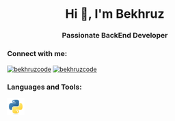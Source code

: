 <h1 align="center">Hi 👋, I'm Bekhruz</h1>
<h3 align="center">Passionate BackEnd Developer</h3>

<h3 align="left">Connect with me:</h3>
<p align="left">
<a href="https://instagram.com/bekhruzcode" target="blank"><img align="center" src="https://raw.githubusercontent.com/rahuldkjain/github-profile-readme-generator/master/src/images/icons/Social/instagram.svg" alt="bekhruzcode" height="30" width="40" /></a>
<a href="https://www.leetcode.com/bekhruzcode" target="blank"><img align="center" src="https://raw.githubusercontent.com/rahuldkjain/github-profile-readme-generator/master/src/images/icons/Social/leet-code.svg" alt="bekhruzcode" height="30" width="40" /></a>
</p>

<h3 align="left">Languages and Tools:</h3>
<p align="left"> <a href="https://www.python.org" target="_blank" rel="noreferrer"> <img src="https://raw.githubusercontent.com/devicons/devicon/master/icons/python/python-original.svg" alt="python" width="40" height="40"/> </a> </p>
